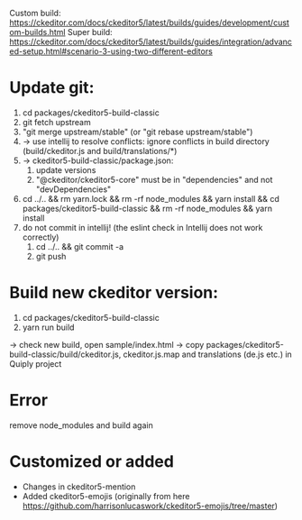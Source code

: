 Custom build: https://ckeditor.com/docs/ckeditor5/latest/builds/guides/development/custom-builds.html
Super build: https://ckeditor.com/docs/ckeditor5/latest/builds/guides/integration/advanced-setup.html#scenario-3-using-two-different-editors


Update git:
===

1) cd packages/ckeditor5-build-classic
2) git fetch upstream
3) "git merge upstream/stable" (or "git rebase upstream/stable")
4) -> use intellij to resolve conflicts: ignore conflicts in build directory (build/ckeditor.js and build/translations/*)
5) -> ckeditor5-build-classic/package.json:
   1) update versions
   2) "@ckeditor/ckeditor5-core" must be in "dependencies" and not "devDependencies"
6) cd ../.. && rm yarn.lock && rm -rf node_modules && yarn install && cd packages/ckeditor5-build-classic && rm -rf node_modules && yarn install
7) do not commit in intellij! (the eslint check in Intellij does not work correctly)
   1) cd ../.. && git commit -a
   2) git push

Build new ckeditor version:
===

1) cd packages/ckeditor5-build-classic
2) yarn run build

-> check new build, open sample/index.html
-> copy packages/ckeditor5-build-classic/build/ckeditor.js, ckeditor.js.map and translations (de.js etc.) in Quiply project

Error
===

remove node_modules and build again


Customized or added
===

- Changes in ckeditor5-mention
- Added ckeditor5-emojis (originally from here https://github.com/harrisonlucaswork/ckeditor5-emojis/tree/master)
